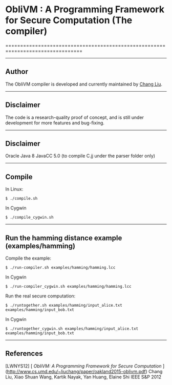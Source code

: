 # ObliVM : A Programming Framework for Secure Computation (The compiler)

================================================================================

--------------------------------------------------------------------------------
Author
--------------------------------------------------------------------------------

The ObliVM compiler is developed and currently maintained by [Chang Liu].


--------------------------------------------------------------------------------
Disclaimer
--------------------------------------------------------------------------------

The code is a research-quality proof of concept, and is still under development for more features and bug-fixing.


--------------------------------------------------------------------------------
Disclaimer
--------------------------------------------------------------------------------

Oracle Java 8
JavaCC 5.0 (to compile C.jj under the parser folder only)

--------------------------------------------------------------------------------
Compile
--------------------------------------------------------------------------------

In Linux:

    $ ./compile.sh

In Cygwin

    $ ./compile_cygwin.sh

--------------------------------------------------------------------------------
Run the hamming distance example (examples/hamming)
--------------------------------------------------------------------------------
Compile the example:

    $ ./run-compiler.sh examples/hamming/hamming.lcc

In Cygwin

    $ ./run-compiler_cygwin.sh examples/hamming/hamming.lcc

Run the real secure computation:

    $ ./runtogether.sh examples/hamming/input_alice.txt examples/hamming/input_bob.txt 

In Cygwin

    $ ./runtogether_cygwin.sh examples/hamming/input_alice.txt examples/hamming/input_bob.txt 

--------------------------------------------------------------------------------
References
--------------------------------------------------------------------------------

\[LWNYS12] [
  _ObliVM: A Programming Framework for Secure Computation_
] (http://www.cs.umd.edu/~liuchang/paper/oakland2015-oblivm.pdf)
  Chang Liu, Xiao Shuan Wang, Kartik Nayak, Yan Huang, Elaine Shi
  IEEE S&P 2012

[Chang Liu]: http://www.cs.umd.edu/~liuchang/
